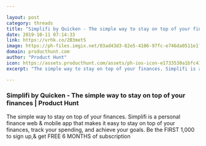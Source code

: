 ```yaml
---

layout: post
category: threads
title: "Simplifi by Quicken - The simple way to stay on top of your finances"
date: 2019-10-11 07:14:33
link: https://vrhk.co/2B3metS
image: https://ph-files.imgix.net/03ad43d3-82e5-4106-97fc-e746da0511e1?auto=format&fit=crop&h=512&w=1024
domain: producthunt.com
author: "Product Hunt"
icon: https://assets.producthunt.com/assets/ph-ios-icon-e1733530a1bfc41080db8161823f1ef262cdbbc933800c0a2a706f70eb9c277a.png
excerpt: "The simple way to stay on top of your finances. Simplifi is a personal finance web &amp; mobile app that makes it easy to stay on top of your finances, track your spending, and achieve your goals. Be the FIRST 1,000 to sign up,&amp; get FREE 6 MONTHS of subscription"

---
```


### Simplifi by Quicken - The simple way to stay on top of your finances | Product Hunt

The simple way to stay on top of your finances. Simplifi is a personal finance web &amp; mobile app that makes it easy to stay on top of your finances, track your spending, and achieve your goals. Be the FIRST 1,000 to sign up,&amp; get FREE 6 MONTHS of subscription